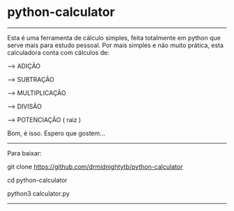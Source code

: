 # python-calculator
---------------------------------------------------------------------------

Esta é uma ferramenta de cálculo simples, feita totalmente em python que serve mais para estudo pessoal.
Por mais simples e não muito prática, esta calculadora conta com cálculos de:

--> ADIÇÃO

--> SUBTRAÇÃO

--> MULTIPLICAÇÃO

--> DIVISÃO

--> POTENCIAÇÃO ( raiz )

Bom, é isso. Espero que gostem...

---------------------------------------------------------------------------

Para baixar:

git clone https://github.com/drmidnightytb/python-calculator

cd python-calculator

python3 calculator.py

---------------------------------------------------------------------------
